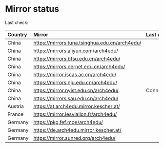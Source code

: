 <script src="./time.js"></script>
# Mirror status
Last check: <script type="text/javascript">localize(1722547269.407263);</script>

|Country|Mirror|Last update|
|:------|:-----|:----------|
|China|https://mirrors.tuna.tsinghua.edu.cn/arch4edu/|<script type="text/javascript">localize(1722494203);</script>|
|China|https://mirrors.aliyun.com/arch4edu/|<script type="text/javascript">localize(1722494203);</script>|
|China|https://mirrors.bfsu.edu.cn/arch4edu/|<script type="text/javascript">localize(1722494203);</script>|
|China|https://mirrors.cernet.edu.cn/arch4edu/|<script type="text/javascript">localize(1722494203);</script>|
|China|https://mirror.iscas.ac.cn/arch4edu/|<script type="text/javascript">localize(1722494203);</script>|
|China|https://mirrors.nju.edu.cn/arch4edu/|<script type="text/javascript">localize(1722450909);</script>|
|China|https://mirror.nyist.edu.cn/arch4edu/|ConnectionError|
|China|https://mirrors.sau.edu.cn/arch4edu/|<script type="text/javascript">localize(1722494203);</script>|
|Austria|https://at.arch4edu.mirror.kescher.at/|<script type="text/javascript">localize(1722494203);</script>|
|France|https://mirror.lesviallon.fr/arch4edu/|<script type="text/javascript">localize(1722494203);</script>|
|Germany|https://pkg.fef.moe/arch4edu/|<script type="text/javascript">localize(1722494203);</script>|
|Germany|https://de.arch4edu.mirror.kescher.at/|<script type="text/javascript">localize(1722494203);</script>|
|Germany|https://mirror.sunred.org/arch4edu/|<script type="text/javascript">localize(1722494203);</script>|

<script src="./tablefilter/tablefilter.js"></script>
<script src="./table.js"></script>